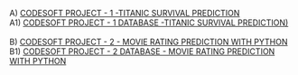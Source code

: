A) [CODESOFT PROJECT - 1 -TITANIC SURVIVAL PREDICTION](https://github.com/parikshit0007/CODSOFT/blob/main/CODSOFT%20%5B%20Project-1%20-%20TITANIC%20SURVIVAL%20PREDICTION%5D%20(1).ipynb)<br>
A1) [CODESOFT PROJECT - 1 DATABASE -TITANIC SURVIVAL PREDICTION)](https://github.com/parikshit0007/CODSOFT/blob/main/tested.csv)<br>
<br>
B) [CODESOFT PROJECT - 2 - MOVIE RATING PREDICTION WITH PYTHON ](https://github.com/parikshit0007/CODSOFT/blob/main/CODSOFT%20%5B%20Project-2%20-%20MOVIE%20RATING%20PREDICTION%20WITH%20PYTHON%5D.ipynb)<br>
B1) [CODESOFT PROJECT - 2 DATABASE - MOVIE RATING PREDICTION WITH PYTHON ](https://github.com/parikshit0007/CODSOFT/blob/main/IMDb%20Movies%20India.csv)<br>
